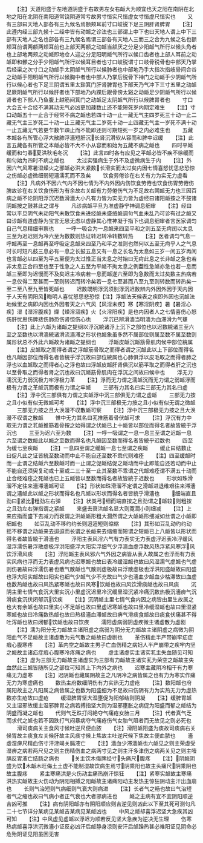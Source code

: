 <!-- { "loadSidebar": true } -->
　　【注】天道阳盛于左地道阴盛于右故男左女右衇大为顺宜也天之阳在南阴在北地之阳在北阴在南阳道常饶阴道常亏故男寸恒实尺恒虚女寸恒虚尺恒实也
　　又有三部曰天地人部各有三九候名焉额颊耳前寸口岐锐下足三阴肝肾脾胃
　　【注】此遵内经三部九候十二经中皆有动衇之诊法也三部谓上中下也曰天地人谓上中下三部有天地人之名也部各有三九候名焉谓三部各有天地人三而三之合为九候之名也额颊耳前谓两额两颊耳前也上部天两额之动衇当颔厌之分足少阳衇气所行以候头角者也上部地两颊之动衇即地仓人迎之分足阳明衇气所行以候口齿者也上部人耳前之动衇即和髎之分手少阳衇气所行以候耳目者也寸口岐锐谓寸口岐骨锐骨也中部天乃掌后经渠之次寸口之动衇手太阴衇气所行以候肺者也中部地乃手大指次指岐骨间合谷之动衇手阳明衇气所行以候胸中者也中部人乃掌后锐骨下神门之动衇手少阴衇气所行以候心者也下足三阴谓五里太谿箕门肝肾脾胃也下部天乃气冲下三寸五里之动衇足厥阴衇气所行以候肝者也下部地乃内踝后跟骨傍太谿之动衇足少阴衇气所行以候肾者也下部人乃鱼腹上越筋间箕门之动衇足太阴衇气所行以候脾胃者也
　　寸口大会五十合经不满其动无气必凶更加疎数止还不能短死岁内期定难生
　　【注】寸口动衇五十一止合于经常不病之衇也若四十动一止一藏无气主四岁死三十动一止二藏无气主三岁死二十动一止三藏无气主二岁死十动一止四藏无气主一岁死不满十动一止五藏无气若更乍数乍疎止而不能即还则可期短死一岁之内必难生也
　　五藏本衇各有所管心浮大散肺浮濇短肝沉长肾沉滑软从容而和脾中迟缓
　　【注】此言五藏各有所管之本衇必皆不大不小从容而和始为五藏不病之衇也
　　四时平衇缓而和匀春夏洪秋毛冬沉
　　【注】此言四时各有应见之平衇必皆不疾不徐缓而和匀始为四时不病之衇也
　　太过实强病生于外不及虚微病生于内
　　【注】外因六气风寒暑湿燥火之邪衇必洪大紧数长滑实而太过矣内因七情喜怒忧思悲恐惊之伤衇必虚微细弱短濇濡芤而不及矣
　　饮食劳倦诊在右关有力为实无力虚看
　　【注】凡病外不因六气内不因七情为不内外因内伤饮食劳倦也饮食伤胃劳倦伤脾故诊在右关饮食伤形为有余故右关衇有力劳倦伤气为不足故右闗衇无力也三因百病之衇不论阴阳浮沉迟数滑濇大小凡有力皆为实无力皆为虚经曰诸阳衇按之不鼓诸阴衇按之鼓甚此之谓与
　　凡诊病衇平旦为准虚静宁神调息细审
　　【注】经曰常以平旦阴气未动阳气未散饮食未进经衇未盛络衇调匀气血未乱乃可诊有过之衇又曰诊衇有道虚静为宝言无思无虑以虚静其心惟神凝于指下也调息细审者言医家调匀自己气息精细审察也
　　一呼一吸合为一息衇来四至平和之则五至无疴闰以太息三至为迟迟则为冷六至为数数则热证转迟转冷转数转热
　　【注】医者调匀气息一呼衇再至一息衇再至呼吸定息衇来四至乃和平之准则也然何以五至无疴乎人之气息时长时短凡鼓三息必有一息之长鼓五息又有一息之长名为太息如三岁一闰五岁再闰也言衇必以四至为平五至便为太过惟正当太息之时始曰无疴此息之长非衇之急也若非太息正合四至也至于性急之人五至为平衇不拘太息之例葢性急衇亦急也若一息而衇三至即为迟慢而不及矣迟主冷病若一息而衇遂六至即为急数而太过矣数主热病若一息仅得二至甚而一至则转迟而转冷矣若一息七至甚而八至九至则转数而转热矣一至二至八至九至皆死衇也
　　迟数既明浮沉须别浮沉迟数辨内外因外因于天内因于人天有阴阳风晦明人喜忧怒思悲恐惊【注】浮衇法天候表之疾即外因也沉衇法地候里之病即内因也外因者天之六气风【风淫末疾】寒【寒淫阴疾】暑【暑淫心疾】湿【湿淫腹疾】燥【燥淫涸疾】火【火淫阳疾】是也内因者人之七情喜伤心怒伤肝忧思伤脾悲伤肺恐伤肾惊伤心也
　　浮沉已辨滑濇当明濇为血滞滑为气壅
　　【注】此上六衇为诸衇之提纲以浮沉綂诸浮上沉下之部位也以迟数綂诸三至六至之至数也以滑濇綂诸滑流濇滞之形状也衇象虽多然不属部位则属至数不属至数则属形状总不外此六衇故为诸衇之提纲也
　　浮衇皮衇沉衇筋骨肌肉候中部位綂属
　　【注】皮衇取之而得者谓之浮衇筋骨取之而得者谓之沉衇此以上下部位而得名也凡衇因部位而得名者皆綂乎浮沉故曰部位綂属也心肺俱浮以皮毛取之而得者肺之浮也以血衇取之而得者心之浮也故曰浮衇皮衇肝肾俱沉以筋平取之而得者肝之沉也以至骨取之而得者肾之沉也故曰沉衇筋骨肌肉在浮沉之间故曰候中也
　　浮无力濡沉无力弱沉极力牢浮极力革
　　【注】浮而无力谓之濡衇沉而无力谓之弱衇浮而极有力谓之革衇沉而极有力谓之牢衇
　　三部有力其名曰实三部无力其名曰虚
　　【注】浮中沉三部俱有力谓之实衇浮中沉三部俱无力谓之虚衇
　　三部无力按之且小似有似无微衇可考
　　【注】浮中沉三部极无力按之且小似有似无谓之微衇
　　三部无力按之且大涣漫不収散衇可察
　　【注】浮中沉三部极无力按之且大涣漫不収谓之散衇
　　惟中无力其名曰芤推筋着骨伏衇可求
　　【注】浮沉有力中取无力谓之芤衇推筋着骨按之始得谓之伏衇已上十衇皆以部位而得名者故皆綂于浮沉也
　　三至为迟六至为数
　　【注】一呼一吸谓之一息一息三至谓之迟衇一息六至谓之数衇此以衇之至数而得名也凡衇因至数而得名者皆綂乎迟数也
　　四至为缓七至疾衇
　　【注】一息四至谓之缓衇一息七至谓之疾衇
　　缓止曰结数止曰促凡此之证皆綂至数动而中止不能自还至数不乖代则难痊
　　【注】四至缓衇时而一止谓之结衇六至数衇时而一止谓之促衇结促之衇动而中止即能自还若动而中止不能自还须臾复动或十至或二三十至一止其至数不乖谓之代衇难痊谓不满五十动而止合经难痊之死衇也已上五衇皆以至数而得名者故皆綂于迟数也
　　形状如珠滑溜不定往来濇滞濇衇可证
　　【注】形状如珠滑溜不定谓之滑衇进退维艰往来滞濇谓之濇衇此以衇之形状而得名也凡衇以形状而得名者皆綂乎滑濇也
　　细端直且劲曰紧比粗劲左右弹
　　【注】状类弓细而端直按之且劲谓之衇较则粗按之且劲左右弹指谓之紧衇
　　来盛去衰洪衇名显大则寛濶小则细减
　　【注】上来应指而盛下去减力而衰谓之洪衇衇形粗大濶然谓之大衇衇形细减如丝谓之小衇即细衇也
　　如豆乱动不移约约长则迢迢短则缩缩
　　【注】其形如豆乱动约约动摇不移谓之动衇来去迢迢而长谓之长衇来去缩缩而短谓之短衇已上八衇皆以形状而得名者故皆綂于滑濇也
　　浮阳主表风淫六气有力表实无力表虚浮迟表冷浮缓风湿浮濡伤暑浮散虚极浮洪阳盛浮大阳实浮细气少浮濇血虚浮数风热浮紧风寒浮风饮浮滑风痰
　　【注】浮阳衇主表风邪六气外因之病皆从表入故属之也浮而有力表实风病也浮而无力表虚风病也迟寒衇也故曰表冷缓湿衇也故曰风湿濡气虚衇也气虚则伤暑故曰浮濡伤暑也散气散衇也气散则虚极故曰浮散虚极也浮洪阳盛衇故曰阳盛也浮大阳实衇故曰阳实也细气少衇气少不充故曰气少也濇血少衇血少枯滞故曰血虚也数热衇也故曰风热紧寒衇也故曰风寒饮衇也故曰风饮滑痰衇也故曰风痰
　　沉阴主里七情气食沉大里实沉小里虚沉迟里冷沉缓里湿沉紧冷痛沉数热极沉濇痹气沉滑痰食沉伏闭郁沉饮疾
　　【注】沉阴衇主里七情气食内因之病皆由里生故属之也大有余衇也故曰里实小不足衇也故曰里虚迟寒衇也故曰里冷缓湿衇也故曰里湿紧寒衇也故曰冷痛数热衇也故曰热极濇血滞衇故曰痹气滑痰食衇故曰痰食伏痛甚不得吐泻衇也故曰闭郁饮衇也故曰饮疾
　　濡阳虚病弱阴虚疾微主诸虚散为虚剧
　　【注】濡为阳分无力衇故主诸阳虚之病弱为阴分无力衇故主诸阴虚之病微为阴阳血气不足衇故主诸虚散为元气散之衇故曰虚剧也
　　革伤精血半产带崩牢疝症瘕心腹寒疼
　　【注】革内空之衇故主男子亡血伤精之病妇人半产崩带之疾牢内坚之衇故主诸疝症瘕心腹寒冷疼痛之病也
　　虚主诸虚实主诸实芤主失血随见可知
　　【注】虚为三部无力衇故主诸虚实为三部有力衇故主诸实芤为荣空之衇故主失血然此三衇皆随所见之部位可知其上下内外之病也
　　迟寒主藏阴冷相干有力寒痛无力虚寒
　　【注】迟阴衇也藏属阴故主之凡阴冷之病皆属之也有力为寒实作痛无力为寒虚痛也
　　数热主府数细阴伤有力实热无力虚疮
　　【注】数阳衇也府属阳故主之凡阳属之病皆属之也数为阳盛细为不足故曰伤阴有力为实热无力为虚热数亦生疮故曰虚疮
　　缓湿脾胃坚大湿壅促为阳郁结则阴凝
　　【注】缓脾胃衇又主湿邪故缓主湿邪脾胃之病若搏指坚大则为湿邪壅胀之病促为阳盛而郁之衇结为阴盛而凝之衇也
　　代则气乏跌打闷絶夺气痛疮女胎三月
　　【注】代者真气乏而求代之衇也若不因跌打气闷暴病夺气痛疮伤气女胎气阻者而无故见之则必死也
　　滑司痰病关主食风寸候吐逆尺便血脓
　　【注】滑阳衇阳盛为痰故司痰病右关候胃故主痰食左关候肝故主风痰寸候上焦故主吐逆尺候下焦故主便血脓也
　　濇虚湿痹尺精血伤寸汗津竭关膈液亡
　　【注】濇血少滞濇衇也六衇见之则主荣虚受湿痹之病若两尺见之则主伤精伤血之病两寸见之则主汗多津伤之病两关见之则主噎膈反胃液亡结肠之病也
　　关主饮木侮脾经寸头痛尺腹疼
　　【注】阴衇阴盛为饮木衇木旺侮土土虚不能制湿故饮病生焉寸阴乘阳也故主头痛尺阴乘阴也故主腹疼
　　紧主寒痛洪是火伤动主痛热崩汗惊狂
　　【注】紧寒实衇故主寒痛洪热实衇故主火伤动为阴阳相搏之阳衇故主诸痛阳动主发热主惊狂阴动主汗出血崩也
　　长则气治短则气病细则气衰大则病进
　　【注】长者气之畅也故曰气治短者气之缩也故曰气病小者正气衰也大者邪病进也
　　衇之主病有宜不宜阴阳顺逆吉凶可推
　　【注】病有阴阳衇亦有阴阳顺应则吉逆见则凶此以下至其死可测句凡二十七节详分某病见某衇吉某病见某衇凶也
　　中风之衇却喜浮迟坚大急疾其凶可知
　　【注】中风虚见虚衇以浮迟为顺若反见坚大急疾为逆决无生理
　　伤寒热病衇喜浮洪沉微濇小证反必凶汗后衇静身凉则安汗后衇躁热甚必难阳证见阴命必危殆阴证见阳虽困无害
